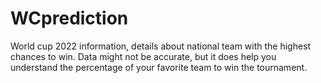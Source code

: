 # WCprediction
World cup 2022 information, details about national team with the highest chances to win.
Data might not be accurate, but it does help you understand the percentage of your favorite team to win the tournament.
